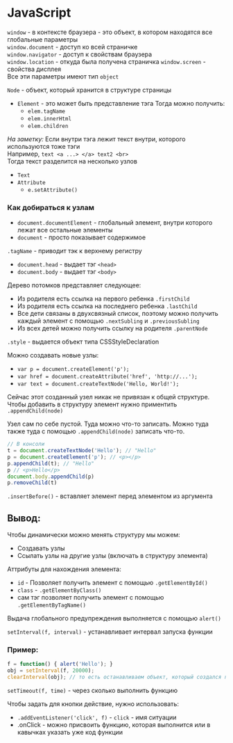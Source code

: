 # JavaScript #

`window` - в контексте браузера - это объект, в котором находятся все глобальные параметры  
`window.document` - доступ ко всей страничке  
`window.navigator` - доступ к свойствам браузера  
`window.location` - откуда была получена страничка
`window.screen` - свойства дисплея  
Все эти параметры имеют тип `object`  

`Node` - объект, который хранится в структуре страницы
 - `Element` - это может быть представление тэга
	Тогда можно получить:  
	- `elem.tagName`  
	- `elem.innerHtml`  
	- `elem.children`

_На заметку:_ Если внутри тэга лежит текст внутри, которого используются тоже тэги  
Например, `text <a ...> </a> text2 <br>`  
Тогда текст разделится на несколько узлов
 - `Text`
 - `Attribute`
 	- `e.setAttribute()`

### Как добираться к узлам ###
- `document.documentElement` - глобальный элемент, внутри которого лежат все остальные элементы
- `document` - просто показывает содержимое

`.tagName` - приводит тэк к верхнему регистру

- `document.head` - выдает тэг `<head>`
- `document.body` - выдает тэг `<body>`

Дерево потомков представляет следующее:
- Из родителя есть ссылка на первого ребенка `.firstChild`
- Из родителя есть ссылка на последнего ребенка `.lastChild`
- Все дети связаны в двухсвязный список, поэтому можно получить каждый элемент с помощью `.nextSubling` и `.previousSubling`
- Из всех детей можно получить ссылку на родителя `.parentNode`

`.style` - выдается объект типа CSSStyleDeclaration  

Можно создавать новые узлы:
- `var p = document.createElement('p');`
- `var href = document.createAttribute('href', 'http://...');`
- `var text = document.createTextNode('Hello, World!');`

Сейчас этот созданный узел никак не привязан к общей структуре. 
Чтобы добавить в структуру элемент нужно приментить `.appendChild(node)`

Узел сам по себе пустой. Туда можно что-то записать.
Можно туда также туда с помощью `.appendChild(node)` записать что-то.

```JavaScript
// В консоли
t = document.createTextNode('Hello'); // "Hello"
p = document.createElement('p'); // <p></p>
p.appendChild(t); // "Hello"
p // <p>Hello</p>
document.body.appendChild(p)
p.removeChild(t)
```

`.insertBefore()` - вставляет элемент перед элементом из аргумента

## Вывод: ##
Чтобы динамически можно менять структуру мы можем:
- Создавать узлы
- Ссылать узлы на другие узлы (включать в структуру элемента)

Аттрибуты для нахождения элемента:
- `id` - Позволяет получить элемент с помощью `.getElementById()`
- `class` - `.getElementByClass()`
- сам тэг позволяет получить элемент с помощью `.getElementByTagName()`

Выдача глобального предупреждения выполняется с помощью `alert()`

`setInterval(f, interval)` - устанавливает интервал запуска функции  
### Пример: ###
```JavaScript
f = function() { alert('Hello'); }
obj = setInterval(f, 20000);
clearInterval(obj); // то есть останавливаем объект, который создался при setInterval
```

`setTimeout(f, time)` - через сколько выполнить функцию

Чтобы задать для кнопки действие, нужно использовать:
- `.addEventListener('click', f)` - `click` - имя ситуации
- .onClick - можно присвоить функцию, которая выполнится или в кавычках указать уже код функции

